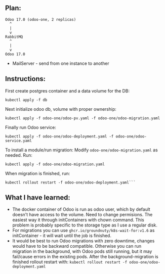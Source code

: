 ## Plan:

    Odoo 17.0 (odoo-one, 2 replicas)
      ^
      |
      v
    RabbitMQ
      ^
      |
      v
    Odoo 17.0

+ MailServer - send from one instance to another
## Instructions:
First create postgres container and a data volume for the DB:
```
kubectl apply -f db
```

Next initialize odoo db, volume with proper ownership:
```
kubectl apply -f odoo-one/odoo-pv.yaml -f odoo-one/odoo-migration.yaml
```

Finally run Odoo service:
```
kubectl apply -f odoo-one/odoo-deployment.yaml -f odoo-one/odoo-service.yaml
```

To install a module/run migration:
Modify `odoo-one/odoo-migration.yaml` as needed. Run:
```
kubectl apply -f odoo-one/odoo-migration.yaml
```
When migration is finished, run:
```
kubectl rollout restart -f odoo-one/odoo-deployment.yaml```
```

## What I have learned:
- The docker container of Odoo is run as odoo user, which by default doesn't have access to the volume. Need to change permisions. The easiest way it through initContainers with chown command. This problem is probably specific to the storage type as I use a regular disk.
- For migrations you can use `ghcr.io/groundnuty/k8s-wait-for:v1.6` as initContainer - it will wait until the job is finished.
- It would be best to run Odoo migrations with zero downtime, changes would have to be backward compatible. Otherwise you can run migration in the background, with Odoo pods still running, but it may fail/cause errors in the existing pods. After the background-migration is finished rollout restart with:
```kubectl rollout restart -f odoo-one/odoo-deployment.yaml```
